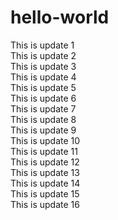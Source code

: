 # hello-world

This is update 1  
This is update 2  
This is update 3  
This is update 4  
This is update 5  
This is update 6  
This is update 7  
This is update 8  
This is update 9  
This is update 10  
This is update 11  
This is update 12  
This is update 13  
This is update 14  
This is update 15  
This is update 16  
